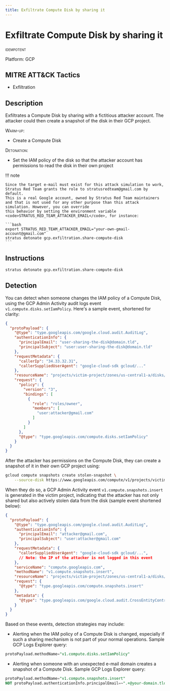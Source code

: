 ```yaml
---
title: Exfiltrate Compute Disk by sharing it
---
```


# Exfiltrate Compute Disk by sharing it


 <span class="smallcaps w3-badge w3-blue w3-round w3-text-white" title="This attack technique can be detonated multiple times">idempotent</span> 

Platform: GCP

## MITRE ATT&CK Tactics


- Exfiltration

## Description


Exfiltrates a Compute Disk by sharing with a fictitious attacker account. The attacker could then create a snapshot of the disk in their GCP project.

<span style="font-variant: small-caps;">Warm-up</span>:

- Create a Compute Disk

<span style="font-variant: small-caps;">Detonation</span>:

- Set the IAM policy of the disk so that the attacker account has permissions to read the disk in their own project

!!! note

	Since the target e-mail must exist for this attack simulation to work, Stratus Red Team grants the role to stratusredteam@gmail.com by default.
	This is a real Google account, owned by Stratus Red Team maintainers and that is not used for any other purpose than this attack simulation. However, you can override
	this behavior by setting the environment variable <code>STRATUS_RED_TEAM_ATTACKER_EMAIL</code>, for instance:

	```bash
	export STRATUS_RED_TEAM_ATTACKER_EMAIL="your-own-gmail-account@gmail.com"
	stratus detonate gcp.exfiltration.share-compute-disk
	```


## Instructions

```bash title="Detonate with Stratus Red Team"
stratus detonate gcp.exfiltration.share-compute-disk
```
## Detection


You can detect when someone changes the IAM policy of a Compute Disk, using the GCP Admin Activity audit logs event <code>v1.compute.disks.setIamPolicy</code>. Here's a sample event, shortened for clarity:

```json hl_lines="18 20 25""
{
  "protoPayload": {
    "@type": "type.googleapis.com/google.cloud.audit.AuditLog",
    "authenticationInfo": {
      "principalEmail": "user-sharing-the-disk@domain.tld",
      "principalSubject": "user:user-sharing-the-disk@domain.tld"
    },
    "requestMetadata": {
      "callerIp": "34.33.32.31",
      "callerSuppliedUserAgent": "google-cloud-sdk gcloud/..."
    },
    "resourceName": "projects/victim-project/zones/us-central1-a/disks/stratus-red-team-victim-disk",
    "request": {
      "policy": {
        "version": "3",
        "bindings": [
          {
            "role": "roles/owner",
            "members": [
              "user:attacker@gmail.com"
            ]
          }
        ]
      },
      "@type": "type.googleapis.com/compute.disks.setIamPolicy"
    }
  }
}
```

After the attacker has permissions on the Compute Disk, they can create a snapshot of it in their own GCP project using:

```bash
gcloud compute snapshots create stolen-snapshot \
	--source-disk https://www.googleapis.com/compute/v1/projects/victim-project/zones/us-central1-a/disks/stratus-red-team-victim-disk
```

When they do so, a GCP Admin Activity event <code>v1.compute.snapshots.insert</code> is generated in the victim project, 
indicating that the attacker has not only shared but also actively stolen data from the disk (sample event shortened below):

```json hl_lines="5 6 14 16"
{
  "protoPayload": {
    "@type": "type.googleapis.com/google.cloud.audit.AuditLog",
    "authenticationInfo": {
      "principalEmail": "attacker@gmail.com",
      "principalSubject": "user:attacker@gmail.com"
    },
    "requestMetadata": {
      "callerSuppliedUserAgent": "google-cloud-sdk gcloud/...",
      // Note: the IP of the attacker is not logged in this event
    },
    "serviceName": "compute.googleapis.com",
    "methodName": "v1.compute.snapshots.insert",
    "resourceName": "projects/victim-project/zones/us-central1-a/disks/stratus-red-team-victim-disk",
    "request": {
      "@type": "type.googleapis.com/compute.snapshots.insert"
    },
    "metadata": {
      "@type": "type.googleapis.com/google.cloud.audit.CrossEntityControlAuditMetadata"
    }
  }
}
```

Based on these events, detection strategies may include:

- Alerting when the IAM policy of a Compute Disk is changed, especially if such a sharing mechanism is not part of your normal operations. Sample GCP Logs Explorer query:

```sql
protoPayload.methodName="v1.compute.disks.setIamPolicy"
```

- Alerting when someone with an unexpected e-mail domain creates a snapshot of a Compute Disk. Sample GCP Logs Explorer query:

```sql
protoPayload.methodName="v1.compute.snapshots.insert"
NOT protoPayload.authenticationInfo.principalEmail=~".+@your-domain.tld$"
```


